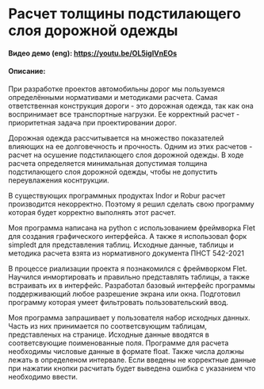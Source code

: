 # Расчет толщины подстилающего слоя дорожной одежды
#### Видео демо (eng):  https://youtu.be/OL5igIVnEOs
#### Описание:
При разработке проектов автомобильны дорог мы пользуемся определёнными нормативами и методиками расчета. Самая ответственная конструкция дороги - это дорожная одежда, так как она воспринимает все транспортные нагрузки. Ее корректный расчет - приоритетная задача при проектировании дорог.

Дорожная одежда рассчитывается на множество показателей влияющих на ее долговечность и прочность. Одним из этих расчетов - расчет на осушение подстилающего слоя дорожной одежды. В ходе расчета определяется минимальная допустимая толщина подстилающего слоя дорожной одежды, чтобы не допустить переувлажения коснтрукции.

В существующих программных продуктах Indor и Robur расчет производится некорректно. Поэтому я решил  сделать свою программу которая будет корректно выполнять этот расчет.

Моя программа написана на python с использованием фреймворка Flet для создания графического интерфейса. А также я использовал форк simpledt для представления таблиц. Исходные данные, таблицы и методика расчета взята из нормативного документа ПНСТ 542-2021

В процессе риализации проекта я познакомился с фреймворком Flet. Научился инмортировать и правильно представлять таблицы, а также встраивать их в интерфейс. Разработал базовый интерфейс программы поддерживающий любое разрешение экрана или окна. Подготовил программу которая умеет фильтровать пользовательский ввод.

Моя программа запрашивает у пользователя набор исходных данных. Часть из них принимается по соответсвующим таблицам, представленых на странице. Исходные данные вводятся в соответсвующие поименованные поля. Программе для расчета необходимы числовые данные в формате float. Также числа должны лежать в определеном интервале. Если введены не корректные данные при нажатии кнопки расчитать будет выведена ошибка с указанием что необходимо ввести.
